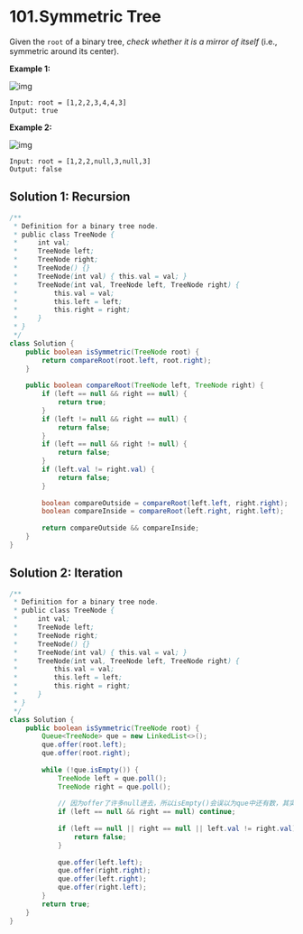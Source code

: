 # 101.Symmetric Tree

Given the `root` of a binary tree, *check whether it is a mirror of itself* (i.e., symmetric around its center).

 

**Example 1:**

![img](https://assets.leetcode.com/uploads/2021/02/19/symtree1.jpg)

```
Input: root = [1,2,2,3,4,4,3]
Output: true
```

**Example 2:**

![img](https://assets.leetcode.com/uploads/2021/02/19/symtree2.jpg)

```
Input: root = [1,2,2,null,3,null,3]
Output: false
```





## Solution 1: Recursion

```java
/**
 * Definition for a binary tree node.
 * public class TreeNode {
 *     int val;
 *     TreeNode left;
 *     TreeNode right;
 *     TreeNode() {}
 *     TreeNode(int val) { this.val = val; }
 *     TreeNode(int val, TreeNode left, TreeNode right) {
 *         this.val = val;
 *         this.left = left;
 *         this.right = right;
 *     }
 * }
 */
class Solution {
    public boolean isSymmetric(TreeNode root) {
        return compareRoot(root.left, root.right);
    }
    
    public boolean compareRoot(TreeNode left, TreeNode right) {
        if (left == null && right == null) {
            return true;
        }
        if (left != null && right == null) {
            return false;
        }
        if (left == null && right != null) {
            return false;
        }
        if (left.val != right.val) {
            return false;
        }
        
        boolean compareOutside = compareRoot(left.left, right.right);
        boolean compareInside = compareRoot(left.right, right.left);
        
        return compareOutside && compareInside;
    }
}
```





## Solution 2: Iteration

```java
/**
 * Definition for a binary tree node.
 * public class TreeNode {
 *     int val;
 *     TreeNode left;
 *     TreeNode right;
 *     TreeNode() {}
 *     TreeNode(int val) { this.val = val; }
 *     TreeNode(int val, TreeNode left, TreeNode right) {
 *         this.val = val;
 *         this.left = left;
 *         this.right = right;
 *     }
 * }
 */
class Solution {
    public boolean isSymmetric(TreeNode root) {
        Queue<TreeNode> que = new LinkedList<>();
        que.offer(root.left);
        que.offer(root.right);
        
        while (!que.isEmpty()) {
            TreeNode left = que.poll();
            TreeNode right = que.poll();
          
          	// 因为offer了许多null进去，所以isEmpty()会误以为que中还有数，其实最后已经没数了。
            if (left == null && right == null) continue;
            
            if (left == null || right == null || left.val != right.val) {
                return false;
            }
            
            que.offer(left.left);
            que.offer(right.right);
            que.offer(left.right);
            que.offer(right.left);
        }
        return true;
    }
}
```

